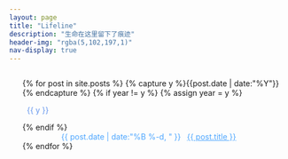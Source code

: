 ```yaml
---
layout: page
title: "Lifeline"
description: "生命在这里留下了痕迹"
header-img: "rgba(5,102,197,1)"
nav-display: true
---
```


<style type="text/css">
.listing-seperator {
	margin:1em auto;
	color:cornflowerblue;
}
.listing-item {color:#4da6ff;}
.listing-item a { margin-left:0.5em; color:#4da6ff;}
.listing-item a:hover { color:#0590f0;}
@media all and (max-width:768px){
.listing-item{text-indent:0em;}
.listing {margin-left: -2em;}
}
@media all and (min-width:768px){
.listing-item{text-indent:5em;}
}
</style>

<ul class="listing" style="list-style-type:none;font-weight:normal;margin-top:2em;">
{% for post in site.posts %}
  {% capture y %}{{post.date | date:"%Y"}}{% endcapture %}
  {% if year != y %}
    {% assign year = y %}
    <li class="listing-seperator"><i class="fa fa-calendar"></i>&nbsp;&nbsp;{{ y }}</li>
  {% endif %}
  <li class="listing-item">
		<time datetime="{{ post.date | date:"%Y-%m-%d" }}">{{ post.date | date:"%B %-d, " }}</time>
        <a href="{{ post.url }}" title="{{ post.title }}">{{ post.title }}</a>
  </li>
{% endfor %}
</ul>
